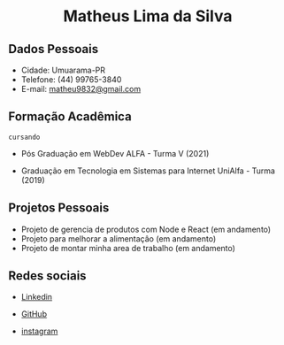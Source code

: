 # <center> Matheus Lima da Silva

## Dados Pessoais
* Cidade: Umuarama-PR
* Telefone: (44) 99765-3840
* E-mail: matheu9832@gmail.com

## Formação Acadêmica 

```cursando```

*  Pós Graduação em WebDev ALFA - Turma V (2021)

*  Graduação em Tecnologia em Sistemas para Internet UniAlfa - Turma (2019)

## Projetos Pessoais

* Projeto de gerencia de produtos com Node e React (em andamento)
* Projeto para melhorar a alimentaçâo (em andamento)
* Projeto de montar minha area de trabalho (em andamento)

## Redes sociais

* [Linkedin](https://www.linkedin.com/in/matheus-lima-939b96180/)

* [GitHub](https://github.com/MatheusLima007)

* [instagram](https://www.instagram.com/__matheus__lima/)